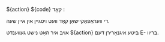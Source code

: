 ${action} ${code} קאָד :

די וועראַפאַקיישאַן קאָד וועט ויסגיין אין איין שעה.

אויב איר האָט נישט געווענדט ${action} ביטע איגנאָרירן דעם E- בריוו.

